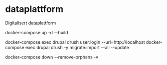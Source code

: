 # dataplattform
Digitalisert dataplattform

docker-compose up -d --build

docker-compose exec drupal drush user:login --uri=http://localhost
docker-compose exec drupal drush -y migrate:import --all --update

docker-compose down --remove-orphans -v
